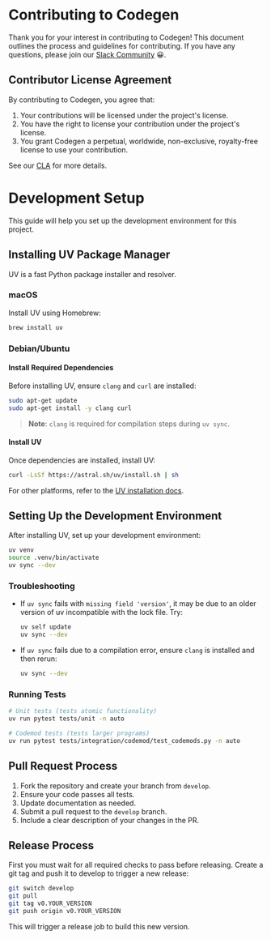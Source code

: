 # Contributing to Codegen

Thank you for your interest in contributing to Codegen! This document outlines the process and guidelines for contributing. If you have any questions, please join our [Slack Community](https://community.codegen.com) 😀.

## Contributor License Agreement

By contributing to Codegen, you agree that:

1. Your contributions will be licensed under the project's license.
1. You have the right to license your contribution under the project's license.
1. You grant Codegen a perpetual, worldwide, non-exclusive, royalty-free license to use your contribution.

See our [CLA](CLA.md) for more details.

# Development Setup

This guide will help you set up the development environment for this project.

## Installing UV Package Manager

UV is a fast Python package installer and resolver.

### macOS

Install UV using Homebrew:

```bash
brew install uv
```

### Debian/Ubuntu

#### Install Required Dependencies

Before installing UV, ensure `clang` and `curl` are installed:

```bash
sudo apt-get update
sudo apt-get install -y clang curl
```

> **Note**: `clang` is required for compilation steps during `uv sync`.

#### Install UV

Once dependencies are installed, install UV:

```bash
curl -LsSf https://astral.sh/uv/install.sh | sh
```

For other platforms, refer to the [UV installation docs](https://github.com/astral-sh/uv).

## Setting Up the Development Environment

After installing UV, set up your development environment:

```bash
uv venv
source .venv/bin/activate
uv sync --dev
```

### Troubleshooting

- If `uv sync` fails with `missing field 'version'`, it may be due to an older version of uv incompatible with the lock file. Try:

  ```bash
  uv self update
  uv sync --dev
  ```

- If `uv sync` fails due to a compilation error, ensure `clang` is installed and then rerun:

  ```bash
  uv sync --dev
  ```

### Running Tests

```bash
# Unit tests (tests atomic functionality)
uv run pytest tests/unit -n auto

# Codemod tests (tests larger programs)
uv run pytest tests/integration/codemod/test_codemods.py -n auto
```

## Pull Request Process

1. Fork the repository and create your branch from `develop`.
1. Ensure your code passes all tests.
1. Update documentation as needed.
1. Submit a pull request to the `develop` branch.
1. Include a clear description of your changes in the PR.

## Release Process

First you must wait for all required checks to pass before releasing.
Create a git tag and push it to develop to trigger a new release:

```bash
git switch develop
git pull
git tag v0.YOUR_VERSION
git push origin v0.YOUR_VERSION
```

This will trigger a release job to build this new version.
